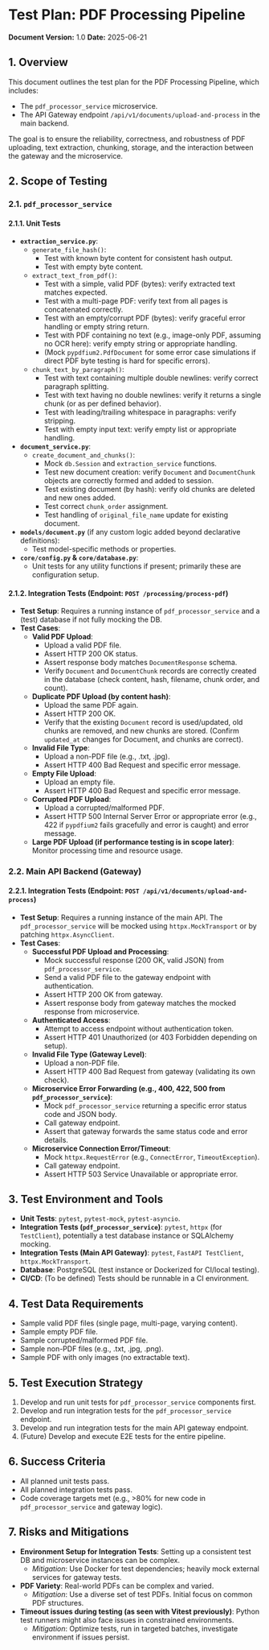 # Test Plan: PDF Processing Pipeline

**Document Version:** 1.0
**Date:** 2025-06-21

## 1. Overview

This document outlines the test plan for the PDF Processing Pipeline, which includes:
- The `pdf_processor_service` microservice.
- The API Gateway endpoint `/api/v1/documents/upload-and-process` in the main backend.

The goal is to ensure the reliability, correctness, and robustness of PDF uploading, text extraction, chunking, storage, and the interaction between the gateway and the microservice.

## 2. Scope of Testing

### 2.1. `pdf_processor_service`

#### 2.1.1. Unit Tests

-   **`extraction_service.py`**:
    -   `generate_file_hash()`:
        - Test with known byte content for consistent hash output.
        - Test with empty byte content.
    -   `extract_text_from_pdf()`:
        - Test with a simple, valid PDF (bytes): verify extracted text matches expected.
        - Test with a multi-page PDF: verify text from all pages is concatenated correctly.
        - Test with an empty/corrupt PDF (bytes): verify graceful error handling or empty string return.
        - Test with PDF containing no text (e.g., image-only PDF, assuming no OCR here): verify empty string or appropriate handling.
        - (Mock `pypdfium2.PdfDocument` for some error case simulations if direct PDF byte testing is hard for specific errors).
    -   `chunk_text_by_paragraph()`:
        - Test with text containing multiple double newlines: verify correct paragraph splitting.
        - Test with text having no double newlines: verify it returns a single chunk (or as per defined behavior).
        - Test with leading/trailing whitespace in paragraphs: verify stripping.
        - Test with empty input text: verify empty list or appropriate handling.
-   **`document_service.py`**:
    -   `create_document_and_chunks()`:
        - Mock `db.Session` and `extraction_service` functions.
        - Test new document creation: verify `Document` and `DocumentChunk` objects are correctly formed and added to session.
        - Test existing document (by hash): verify old chunks are deleted and new ones added.
        - Test correct `chunk_order` assignment.
        - Test handling of `original_file_name` update for existing document.
-   **`models/document.py`** (if any custom logic added beyond declarative definitions):
    - Test model-specific methods or properties.
-   **`core/config.py` & `core/database.py`**:
    - Unit tests for any utility functions if present; primarily these are configuration setup.

#### 2.1.2. Integration Tests (Endpoint: `POST /processing/process-pdf`)

-   **Test Setup**: Requires a running instance of `pdf_processor_service` and a (test) database if not fully mocking the DB.
-   **Test Cases**:
    -   **Valid PDF Upload**:
        - Upload a valid PDF file.
        - Assert HTTP 200 OK status.
        - Assert response body matches `DocumentResponse` schema.
        - Verify `Document` and `DocumentChunk` records are correctly created in the database (check content, hash, filename, chunk order, and count).
    -   **Duplicate PDF Upload (by content hash)**:
        - Upload the same PDF again.
        - Assert HTTP 200 OK.
        - Verify that the existing `Document` record is used/updated, old chunks are removed, and new chunks are stored. (Confirm `updated_at` changes for Document, and chunks are correct).
    -   **Invalid File Type**:
        - Upload a non-PDF file (e.g., .txt, .jpg).
        - Assert HTTP 400 Bad Request and specific error message.
    -   **Empty File Upload**:
        - Upload an empty file.
        - Assert HTTP 400 Bad Request and specific error message.
    -   **Corrupted PDF Upload**:
        - Upload a corrupted/malformed PDF.
        - Assert HTTP 500 Internal Server Error or appropriate error (e.g., 422 if `pypdfium2` fails gracefully and error is caught) and error message.
    -   **Large PDF Upload (if performance testing is in scope later)**: Monitor processing time and resource usage.

### 2.2. Main API Backend (Gateway)

#### 2.2.1. Integration Tests (Endpoint: `POST /api/v1/documents/upload-and-process`)

-   **Test Setup**: Requires a running instance of the main API. The `pdf_processor_service` will be mocked using `httpx.MockTransport` or by patching `httpx.AsyncClient`.
-   **Test Cases**:
    -   **Successful PDF Upload and Processing**:
        - Mock successful response (200 OK, valid JSON) from `pdf_processor_service`.
        - Send a valid PDF file to the gateway endpoint with authentication.
        - Assert HTTP 200 OK from gateway.
        - Assert response body from gateway matches the mocked response from microservice.
    -   **Authenticated Access**:
        - Attempt to access endpoint without authentication token.
        - Assert HTTP 401 Unauthorized (or 403 Forbidden depending on setup).
    -   **Invalid File Type (Gateway Level)**:
        - Upload a non-PDF file.
        - Assert HTTP 400 Bad Request from gateway (validating its own check).
    -   **Microservice Error Forwarding (e.g., 400, 422, 500 from `pdf_processor_service`)**:
        - Mock `pdf_processor_service` returning a specific error status code and JSON body.
        - Call gateway endpoint.
        - Assert that gateway forwards the same status code and error details.
    -   **Microservice Connection Error/Timeout**:
        - Mock `httpx.RequestError` (e.g., `ConnectError`, `TimeoutException`).
        - Call gateway endpoint.
        - Assert HTTP 503 Service Unavailable or appropriate error.

## 3. Test Environment and Tools

-   **Unit Tests**: `pytest`, `pytest-mock`, `pytest-asyncio`.
-   **Integration Tests (`pdf_processor_service`)**: `pytest`, `httpx` (for `TestClient`), potentially a test database instance or SQLAlchemy mocking.
-   **Integration Tests (Main API Gateway)**: `pytest`, `FastAPI TestClient`, `httpx.MockTransport`.
-   **Database**: PostgreSQL (test instance or Dockerized for CI/local testing).
-   **CI/CD**: (To be defined) Tests should be runnable in a CI environment.

## 4. Test Data Requirements

-   Sample valid PDF files (single page, multi-page, varying content).
-   Sample empty PDF file.
-   Sample corrupted/malformed PDF file.
-   Sample non-PDF files (e.g., .txt, .jpg, .png).
-   Sample PDF with only images (no extractable text).

## 5. Test Execution Strategy

1.  Develop and run unit tests for `pdf_processor_service` components first.
2.  Develop and run integration tests for the `pdf_processor_service` endpoint.
3.  Develop and run integration tests for the main API gateway endpoint.
4.  (Future) Develop and execute E2E tests for the entire pipeline.

## 6. Success Criteria

-   All planned unit tests pass.
-   All planned integration tests pass.
-   Code coverage targets met (e.g., >80% for new code in `pdf_processor_service` and gateway logic).

## 7. Risks and Mitigations

-   **Environment Setup for Integration Tests**: Setting up a consistent test DB and microservice instances can be complex.
    -   *Mitigation*: Use Docker for test dependencies; heavily mock external services for gateway tests.
-   **PDF Variety**: Real-world PDFs can be complex and varied.
    -   *Mitigation*: Use a diverse set of test PDFs. Initial focus on common PDF structures.
-   **Timeout issues during testing (as seen with Vitest previously)**: Python test runners might also face issues in constrained environments.
    -   *Mitigation*: Optimize tests, run in targeted batches, investigate environment if issues persist.
